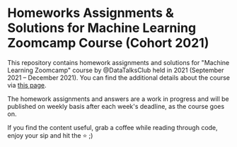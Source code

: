 # Homeworks Assignments & Solutions for Machine Learning Zoomcamp Course (Cohort 2021)

This repository contains homework assignments and solutions for "Machine Learning Zoomcamp" course by @DataTalksClub held in 2021 (September 2021 – December 2021). You can find the additional details about the course via [this page](https://datatalks.club/courses/2021-winter-ml-zoomcamp.html).

The homework assignments and answers are a work in progress and will be published on weekly basis after each week's deadline, as the course goes on.

If you find the content useful, grab a coffee while reading through code, enjoy your sip and hit the ⭐ ;)
